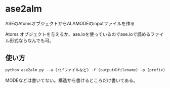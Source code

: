 # ase2alm
ASEのAtomsオブジェクトからALAMODEのinputファイルを作る

Atoms オブジェクトを与えるか、ase.ioを使っているのでase.ioで読めるファイル形式ならなんでも可。

## 使い方
```python
python ase2alm.py --a (cifファイルなど) -f (outputのfilename) -p (prefix)
```
MODEなどは書いてない。構造から書けるところだけ書いてある。
